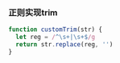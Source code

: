 ### 正则实现trim
```javascript
function customTrim(str) {
  let reg = /^\s+|\s+$/g
  return str.replace(reg, '')
}
```